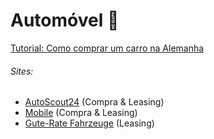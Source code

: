# Automóvel :car:

[Tutorial: Como comprar um carro na Alemanha](https://viajandoem321.com/como-comprar-um-carro-na-alemanha/)

###### Sites:

- [AutoScout24](https://autoscout24.de) (Compra & Leasing)
- [Mobile](https://mobile.de) (Compra & Leasing)
- [Gute-Rate Fahrzeuge](https://www.gute-rate.de/Fahrzeuge) (Leasing)